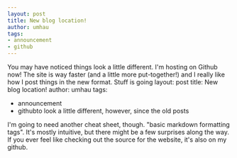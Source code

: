 ```yaml
---
layout: post
title: New blog location!
author: umhau
tags:
- announcement
- github
---
```


You may have noticed things look a little different.  I'm hosting on Github now!  The site is way faster (and a little more put-together!) and I really like how I post things in the new format.  Stuff is going layout: post
title: New blog location!
author: umhau
tags:
- announcement
- githubto look a little different, however, since the old posts 

I'm going to need another cheat sheet, though.  "basic markdown formatting tags".  It's mostly intuitive, but there might be a few surprises along the way.  If you ever feel like checking out the source for the website, it's also on my github.